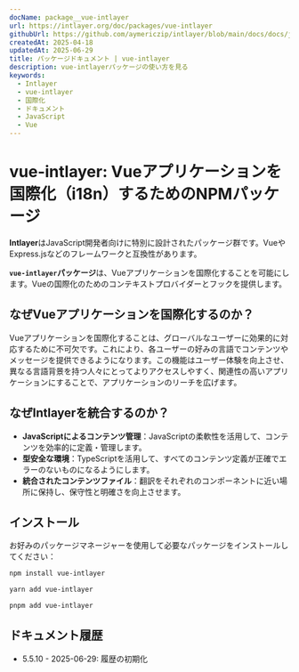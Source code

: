 ```yaml
---
docName: package__vue-intlayer
url: https://intlayer.org/doc/packages/vue-intlayer
githubUrl: https://github.com/aymericzip/intlayer/blob/main/docs/docs/ja/packages/vue-intlayer/index.md
createdAt: 2025-04-18
updatedAt: 2025-06-29
title: パッケージドキュメント | vue-intlayer
description: vue-intlayerパッケージの使い方を見る
keywords:
  - Intlayer
  - vue-intlayer
  - 国際化
  - ドキュメント
  - JavaScript
  - Vue
---
```


# vue-intlayer: Vueアプリケーションを国際化（i18n）するためのNPMパッケージ

**Intlayer**はJavaScript開発者向けに特別に設計されたパッケージ群です。VueやExpress.jsなどのフレームワークと互換性があります。

**`vue-intlayer`パッケージ**は、Vueアプリケーションを国際化することを可能にします。Vueの国際化のためのコンテキストプロバイダーとフックを提供します。

## なぜVueアプリケーションを国際化するのか？

Vueアプリケーションを国際化することは、グローバルなユーザーに効果的に対応するために不可欠です。これにより、各ユーザーの好みの言語でコンテンツやメッセージを提供できるようになります。この機能はユーザー体験を向上させ、異なる言語背景を持つ人々にとってよりアクセスしやすく、関連性の高いアプリケーションにすることで、アプリケーションのリーチを広げます。

## なぜIntlayerを統合するのか？

- **JavaScriptによるコンテンツ管理**：JavaScriptの柔軟性を活用して、コンテンツを効率的に定義・管理します。
- **型安全な環境**：TypeScriptを活用して、すべてのコンテンツ定義が正確でエラーのないものになるようにします。
- **統合されたコンテンツファイル**：翻訳をそれぞれのコンポーネントに近い場所に保持し、保守性と明確さを向上させます。

## インストール

お好みのパッケージマネージャーを使用して必要なパッケージをインストールしてください：

```bash packageManager="npm"
npm install vue-intlayer
```

```bash packageManager="yarn"
yarn add vue-intlayer
```

```bash packageManager="pnpm"
pnpm add vue-intlayer
```

## ドキュメント履歴

- 5.5.10 - 2025-06-29: 履歴の初期化
